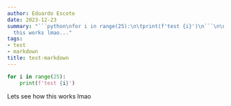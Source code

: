 ```yaml
---
author: Eduardo Escoto
date: 2023-12-23
summary: "```python\nfor i in range(25):\n\tprint(f'test {i}')\n```\n\nLets see how
  this works lmao..."
tags:
- test
- markdown
title: test-markdown
---
```


```python
for i in range(25):
	print(f'test {i}')
```

Lets see how this works lmao